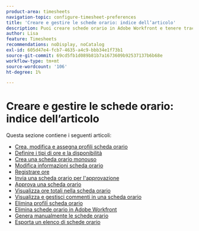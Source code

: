 ```yaml
---
product-area: timesheets
navigation-topic: configure-timesheet-preferences
title: 'Creare e gestire le schede orario: indice dell’articolo'
description: Puoi creare schede orario in Adobe Workfront e tenere traccia del tempo trascorso sul completamento del lavoro. Ulteriori informazioni sulla creazione, la modifica e la gestione delle schede orario sono disponibili nei seguenti articoli.
author: Lisa
feature: Timesheets
recommendations: noDisplay, noCatalog
exl-id: 605d47e4-fcb7-4635-a4c9-bbb34e1f73b1
source-git-commit: 69cd5fb1d089b81b7a1673609b92537137b6b68e
workflow-type: tm+mt
source-wordcount: '106'
ht-degree: 1%

---
```


# Creare e gestire le schede orario: indice dell’articolo

<!-- Audited: 4/2025 -->

Questa sezione contiene i seguenti articoli:

* [Crea, modifica e assegna profili scheda orario](../../timesheets/create-and-manage-timesheets/create-timesheet-profiles.md)
* [Definire i tipi di ore e la disponibilità](../../timesheets/create-and-manage-timesheets/define-hour-types-and-availability.md)
* [Crea una scheda orario monouso](../../timesheets/create-and-manage-timesheets/create-tmshts.md)
* [Modifica informazioni scheda orario](../../timesheets/create-and-manage-timesheets/edit-timesheets.md)
* [Registrare ore](../../timesheets/create-and-manage-timesheets/log-time.md)
* [Invia una scheda orario per l&#39;approvazione](../../timesheets/create-and-manage-timesheets/submit-timesheet-for-approval.md)
* [Approva una scheda orario](../../timesheets/create-and-manage-timesheets/timesheet-approvals.md)
* [Visualizza ore totali nella scheda orario](../../timesheets/create-and-manage-timesheets/view-total-hours-timesheets.md)
* [Visualizza e gestisci commenti in una scheda orario](../../timesheets/create-and-manage-timesheets/view-and-manage-comments-timesheets.md)
* [Elimina profili scheda orario](../../timesheets/create-and-manage-timesheets/delete-timesheet-profiles.md)
* [Elimina schede orario in Adobe Workfront](../../timesheets/create-and-manage-timesheets/delete-timesheets.md)
* [Genera manualmente le schede orario](../../timesheets/create-and-manage-timesheets/manually-generate-timesheets.md)
* [Esporta un elenco di schede orario](../../timesheets/create-and-manage-timesheets/export-timesheets.md)
